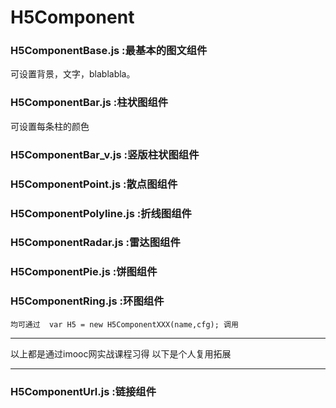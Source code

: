 # H5Component
### H5ComponentBase.js     :最基本的图文组件
可设置背景，文字，blablabla。
### H5ComponentBar.js      :柱状图组件
可设置每条柱的颜色
### H5ComponentBar_v.js    :竖版柱状图组件
### H5ComponentPoint.js    :散点图组件
### H5ComponentPolyline.js :折线图组件
### H5ComponentRadar.js    :雷达图组件
### H5ComponentPie.js      :饼图组件
### H5ComponentRing.js     :环图组件
`均可通过  var H5 = new H5ComponentXXX(name,cfg); 调用`
***
以上都是通过imooc网实战课程习得
以下是个人复用拓展
***
### H5ComponentUrl.js :链接组件